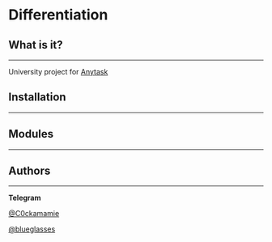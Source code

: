 # Differentiation

## What is it? ##
-----------------
University project for [Anytask](https://anytask.org/issue/238921)

## Installation ##
------------------

## Modules ##
-------------

## Authors ##
-------------
**Telegram**

[@C0ckamamie](https://t.me/C0ckamamie)

[@blueglasses](https://t.me/blueglasses)
